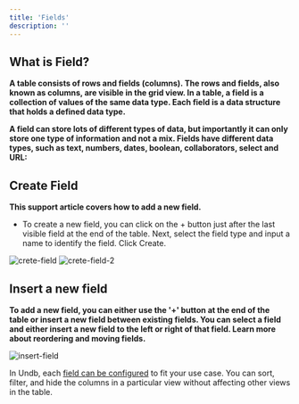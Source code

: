 ```yaml
---
title: 'Fields'
description: ''
---
```


## What is Field?

**A table consists of rows and fields (columns). The rows and fields, also known as columns, are visible in the grid view. In a table, a field is a collection of values of the same data type. Each field is a data structure that holds a defined data type.**

**A field can store lots of different types of data, but importantly it can only store one type of information and not a mix. Fields have different data types, such as text, numbers, dates, boolean, collaborators, select and URL:**

## Create Field

**This support article covers how to add a new field.**

- To create a new field, you can click on the + button just after the last visible field at the end of the table. Next, select the field type and input a name to identify the field. Click Create.

![crete-field](/images/create-field.png)
![crete-field-2](/images/create-field-2.png)

## Insert a new field

**To add a new field, you can either use the '+' button at the end of the table or insert a new field between existing fields. You can select a field and either insert a new field to the left or right of that field. Learn more about reordering and moving fields.**

![insert-field](/images/insert-field.png)

In Undb, each [field can be configured](./field-configuration-options.md) to fit your use case. You can sort, filter, and hide the columns in a particular view without affecting other views in the table.
